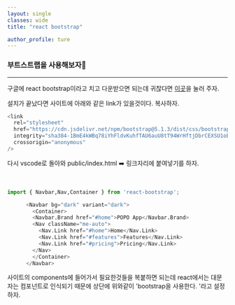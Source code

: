 ```yaml
---
layout: single
classes: wide
title: "react bootstrap"

author_profile: ture
---
```


### 부트스트랩을 사용해보자🍓

<hr>
<p>구글에 react bootstrap이라고 치고 다운받으면 되는데 귀찮다면 <a href='https://react-bootstrap.github.io/getting-started/introduction' target='_blank'>이곳</a>을 눌러 주자.

설치가 끝났다면 사이트에 아래와 같은 link가 있을것이다. 복사하자.

```python
<link
  rel="stylesheet"
  href="https://cdn.jsdelivr.net/npm/bootstrap@5.1.3/dist/css/bootstrap.min.css"
  integrity="sha384-1BmE4kWBq78iYhFldvKuhfTAU6auU8tT94WrHftjDbrCEXSU1oBoqyl2QvZ6jIW3"
  crossorigin="anonymous"
/>
```

다시 vscode로 돌아와 public/index.html ➡️ 링크자리에 붙여넣기를 하자.

<br>

```python
import { Navbar,Nav,Container } from 'react-bootstrap';

      <Navbar bg="dark" variant="dark">
        <Container>
        <Navbar.Brand href="#home">POPO App</Navbar.Brand>
        <Nav className="me-auto">
          <Nav.Link href="#home">Home</Nav.Link>
          <Nav.Link href="#features">Features</Nav.Link>
          <Nav.Link href="#pricing">Pricing</Nav.Link>
        </Nav>
        </Container>
      </Navbar>
```

사이트의 components에 들어가서 필요한것들을 복붙하면 되는데 react에서는 대문자는 컴포넌트로 인식되기 때문에 상단에 위와같이 'bootstrap을 사용한다. '라고 설정하자.

